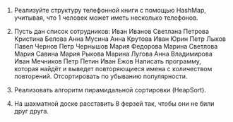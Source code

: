 1. Реализуйте структуру телефонной книги с помощью HashMap, учитывая, что 1 человек может иметь несколько телефонов.

2. Пусть дан список сотрудников:
Иван Иванов
Светлана Петрова
Кристина Белова
Анна Мусина
Анна Крутова
Иван Юрин
Петр Лыков
Павел Чернов
Петр Чернышов
Мария Федорова
Марина Светлова
Мария Савина
Мария Рыкова
Марина Лугова
Анна Владимирова
Иван Мечников
Петр Петин
Иван Ежов
Написать программу, которая найдёт и выведет повторяющиеся имена с количеством повторений. Отсортировать по убыванию популярности.

3. Реализовать алгоритм пирамидальной сортировки (HeapSort).
4. На шахматной доске расставить 8 ферзей так, чтобы они не били друг друга.